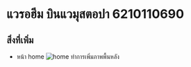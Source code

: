 # แวรอฮีม บินแวมุสตอปา 6210110690
## สิ่งที่เพิ่ม
 - หน้า home 
    ![home](./image/Home\tScreen)
    ทำการเพิ่มภาพพื้นหลัง